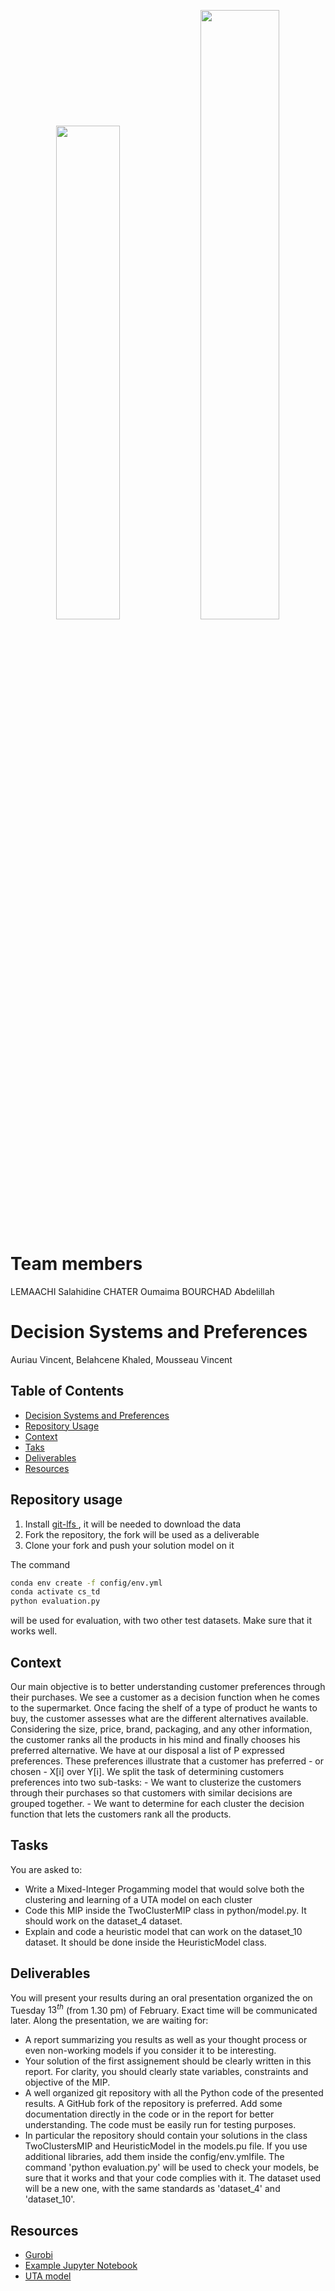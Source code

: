 <p align="center">
  <img aligne="center" src="images/CS.png" width="45%" />
  <img aligne="center" src="images/artefact.png" width="50%" ver />
</p>

# Team members 
LEMAACHI Salahidine 
CHATER Oumaima 
BOURCHAD Abdelillah

# Decision Systems and Preferences
Auriau Vincent,
Belahcene Khaled,
Mousseau Vincent

## Table of Contents
- [Decision Systems and Preferences](#decision-systems-and-preferences)
- [Repository Usage](#repository-usage)
- [Context](#context)
- [Taks](#tasks)
- [Deliverables](#deliverables)
- [Resources](#resources)

## Repository usage
1.  Install [git-lfs ](https://docs.github.com/en/repositories/working-with-files/managing-large-files/installing-git-large-file-storage), it will be needed to download the data
2. Fork the repository, the fork will be used as a deliverable
3. Clone your fork and push your solution model on it

The command 
```bash
conda env create -f config/env.yml
conda activate cs_td
python evaluation.py
``````
will be used for evaluation, with two other test datasets. Make sure that it works well.

## Context
Our main objective is to better understanding customer preferences through their purchases.
We see a customer as a decision function when he comes to the supermarket. Once facing the shelf of a type of product he wants to buy, the customer assesses what are the different alternatives available. Considering the size, price, brand, packaging, and any other information, the customer ranks all the products in his mind and finally chooses his preferred alternative.
We have at our disposal a list of P expressed preferences. These preferences illustrate that a customer has preferred - or chosen - X[i] over Y[i]. We split the task of determining customers preferences into two sub-tasks:
    -  We want to clusterize the customers through their purchases so that customers with similar decisions are grouped together.
    - We want to determine for each cluster the decision function that lets the customers rank all the products.

## Tasks
You are asked to:
  - Write a Mixed-Integer Progamming model that would solve both the clustering and learning of a UTA model on each cluster
  - Code this MIP inside the TwoClusterMIP class in python/model.py. It should work on the dataset_4 dataset.
  - Explain and code a heuristic model that can work on the dataset_10 dataset. It should be done inside the HeuristicModel class.

## Deliverables
You will present your results during an oral presentation organized the on Tuesday $13^{th}$ (from 1.30 pm) of February. Exact time will be communicated later. Along the presentation, we are waiting for:

-  A report summarizing you results as well as your thought process or even non-working models if you consider it to be interesting.
-  Your solution of the first assignement should be clearly written in this report. For clarity, you should clearly state variables, constraints and objective of the MIP.
-  A well organized git repository with all the Python code of the presented results. A GitHub fork of the repository is preferred. Add some documentation directly in the code or in the report for better understanding. The code must be easily run for testing purposes.
- In particular the repository should contain your solutions in the class TwoClustersMIP and HeuristicModel in the models.pu file.  If you use additional libraries, add them inside the config/env.ymlfile. The command 'python evaluation.py' will be used to check your models, be sure that it works and that your code complies with it. The dataset used will be a new one, with the same standards as 'dataset\_4' and 'dataset\_10'.

## Resources
- [Gurobi](https://www.gurobi.com/)
- [Example Jupyter Notebook](notebooks/example.ipynb)
- [UTA model](https://www.sciencedirect.com/science/article/abs/pii/0377221782901552)
